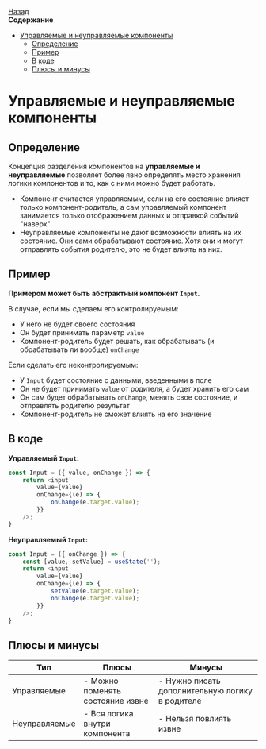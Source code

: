 <!-- START doctoc generated TOC please keep comment here to allow auto update -->
<!-- DON'T EDIT THIS SECTION, INSTEAD RE-RUN doctoc TO UPDATE -->
[Назад](README.md)<br />**Содержание**

- [Управляемые и неуправляемые компоненты](#%D1%83%D0%BF%D1%80%D0%B0%D0%B2%D0%BB%D1%8F%D0%B5%D0%BC%D1%8B%D0%B5-%D0%B8-%D0%BD%D0%B5%D1%83%D0%BF%D1%80%D0%B0%D0%B2%D0%BB%D1%8F%D0%B5%D0%BC%D1%8B%D0%B5-%D0%BA%D0%BE%D0%BC%D0%BF%D0%BE%D0%BD%D0%B5%D0%BD%D1%82%D1%8B)
  - [Определение](#%D0%BE%D0%BF%D1%80%D0%B5%D0%B4%D0%B5%D0%BB%D0%B5%D0%BD%D0%B8%D0%B5)
  - [Пример](#%D0%BF%D1%80%D0%B8%D0%BC%D0%B5%D1%80)
  - [В коде](#%D0%B2-%D0%BA%D0%BE%D0%B4%D0%B5)
  - [Плюсы и минусы](#%D0%BF%D0%BB%D1%8E%D1%81%D1%8B-%D0%B8-%D0%BC%D0%B8%D0%BD%D1%83%D1%81%D1%8B)

<!-- END doctoc generated TOC please keep comment here to allow auto update -->

# Управляемые и неуправляемые компоненты

## Определение

Концепция разделения компонентов на **управляемые и неуправляемые** позволяет более явно определять место хранения логики компонентов и то, как с ними можно будет работать. 

* Компонент считается управляемым, если на его состояние влияет только компонент-родитель, а сам управляемый компонент занимается только отображением данных и отправкой событий "наверх"
* Неуправляемые компоненты не дают возможности влиять на их состояние. Они сами обрабатывают состояние. Хотя они и могут отправлять события родителю, это не будет влиять на них. 

## Пример

**Примером может быть абстрактный компонент `Input`.**

В случае, если мы сделаем его контролируемым:

* У него не будет своего состояния
* Он будет принимать параметр `value`
* Компонент-родитель будет решать, как обрабатывать (и обрабатывать ли вообще) `onChange`

Если сделать его неконтролируемым:

* У `Input` будет состояние с данными, введенными в поле
* Он не будет принимать `value` от родителя, а будет хранить его сам
* Он сам будет обрабатывать `onChange`, менять свое состояние, и отправлять родителю результат
* Компонент-родитель не сможет влиять на его значение

## В коде

**Управляемый `Input`:**

```javascript
const Input = ({ value, onChange }) => {
    return <input
    	value={value}
    	onChange={(e) => {
            onChange(e.target.value);
    	}}
    />;
}
```

**Неуправляемый `Input`:**

```javascript
const Input = ({ onChange }) => {
    const [value, setValue] = useState('');
    return <input
    	value={value}
    	onChange={(e) => {
            setValue(e.target.value);
            onChange(e.target.value);
    	}}
    />;
}
```

## Плюсы и минусы

| Тип           | Плюсы                            | Минусы                                          |
| ------------- | -------------------------------- | ----------------------------------------------- |
| Управляемые   | - Можно поменять состояние извне | - Нужно писать дополнительную логику в родителе |
| Неуправляемые | - Вся логика внутри компонента   | - Нельзя повлиять извне                         |

